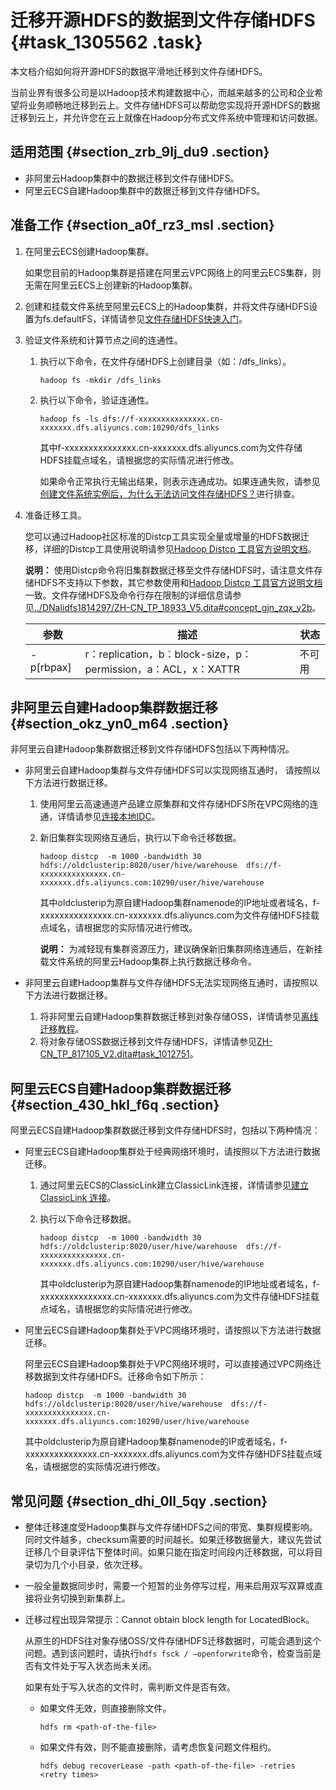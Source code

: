 # 迁移开源HDFS的数据到文件存储HDFS {#task_1305562 .task}

本文档介绍如何将开源HDFS的数据平滑地迁移到文件存储HDFS。

当前业界有很多公司是以Hadoop技术构建数据中心，而越来越多的公司和企业希望将业务顺畅地迁移到云上。文件存储HDFS可以帮助您实现将开源HDFS的数据迁移到云上，并允许您在云上就像在Hadoop分布式文件系统中管理和访问数据。

## 适用范围 {#section_zrb_9lj_du9 .section}

-   非阿里云Hadoop集群中的数据迁移到文件存储HDFS。
-   阿里云ECS自建Hadoop集群中的数据迁移到文件存储HDFS。

## 准备工作 {#section_a0f_rz3_msl .section}

1.  在阿里云ECS创建Hadoop集群。 

    如果您目前的Hadoop集群是搭建在阿里云VPC网络上的阿里云ECS集群，则无需在阿里云ECS上创建新的Hadoop集群。

2.  创建和挂载文件系统至阿里云ECS上的Hadoop集群，并将文件存储HDFS设置为fs.defaultFS，详情请参见[文件存储HDFS快速入门](文件存储HDFS快速入门../DNalidfs1853915/ZH-CN_TP_19062_V3.dita#concept_idt_vvl_z2b)。
3.  验证文件系统和计算节点之间的连通性。 
    1.  执行以下命令，在文件存储HDFS上创建目录（如：/dfs\_links）。 

        ``` {#codeblock_wk9_8b9_ffz}
        hadoop fs -mkdir /dfs_links
        ```

    2.  执行以下命令，验证连通性。 

        ``` {#codeblock_aec_k20_g71}
        hadoop fs -ls dfs://f-xxxxxxxxxxxxxxx.cn-xxxxxxx.dfs.aliyuncs.com:10290/dfs_links
        ```

        其中f-xxxxxxxxxxxxxxx.cn-xxxxxxx.dfs.aliyuncs.com为文件存储HDFS挂载点域名，请根据您的实际情况进行修改。

        如果命令正常执行无输出结果，则表示连通成功。如果连通失败，请参见[创建文件系统实例后，为什么无法访问文件存储HDFS？](../../../../cn.zh-CN/常见问题/一般性问题/创建文件系统实例后，为什么无法访问文件存储HDFS？.md#)进行排查。

4.  准备迁移工具。 

    您可以通过Hadoop社区标准的Distcp工具实现全量或增量的HDFS数据迁移，详细的Distcp工具使用说明请参见[Hadoop Distcp 工具官方说明文档](https://hadoop.apache.org/docs/current/hadoop-distcp/DistCp.html)。

    **说明：** 使用Distcp命令将旧集群数据迁移至文件存储HDFS时，请注意文件存储HDFS不支持以下参数，其它参数使用和[Hadoop Distcp 工具官方说明文档](https://hadoop.apache.org/docs/current/hadoop-distcp/DistCp.html)一致。文件存储HDFS及命令行存在限制的详细信息请参见[../DNalidfs1814297/ZH-CN\_TP\_18933\_V5.dita\#concept\_gjn\_zqx\_y2b](../DNalidfs1814297/ZH-CN_TP_18933_V5.dita#concept_gjn_zqx_y2b)。

    |参数|描述|状态|
    |--|--|--|
    |-p\[rbpax\]|r：replication，b：block-size，p：permission，a：ACL，x：XATTR|不可用|


## 非阿里云自建Hadoop集群数据迁移 {#section_okz_yn0_m64 .section}

非阿里云自建Hadoop集群数据迁移到文件存储HDFS包括以下两种情况。

-   非阿里云自建Hadoop集群与文件存储HDFS可以实现网络互通时， 请按照以下方法进行数据迁移。
    1.  使用阿里云高速通道产品建立原集群和文件存储HDFS所在VPC网络的连通，详情请参见[连接本地IDC](https://help.aliyun.com/document_detail/99972.html?spm=a2c4g.11186623.6.578.3bf960caIt4MDV)。
    2.  新旧集群实现网络互通后，执行以下命令迁移数据。

        ``` {#codeblock_85m_8ar_5x7}
        hadoop distcp  -m 1000 -bandwidth 30 hdfs://oldclusterip:8020/user/hive/warehouse  dfs://f-xxxxxxxxxxxxxxx.cn-xxxxxxx.dfs.aliyuncs.com:10290/user/hive/warehouse
        ```

        其中oldclusterip为原自建Hadoop集群namenode的IP地址或者域名，f-xxxxxxxxxxxxxxx.cn-xxxxxxx.dfs.aliyuncs.com为文件存储HDFS挂载点域名，请根据您的实际情况进行修改。

        **说明：** 为减轻现有集群资源压力，建议确保新旧集群网络连通后，在新挂载文件系统的阿里云Hadoop集群上执行数据迁移命令。

-   非阿里云自建Hadoop集群与文件存储HDFS无法实现网络互通时，请按照以下方法进行数据迁移。
    1.  将非阿里云自建Hadoop集群数据迁移到对象存储OSS，详情请参见[离线迁移教程](https://help.aliyun.com/document_detail/54753.html)。
    2.  将对象存储OSS数据迁移到文件存储HDFS，详情请参见[ZH-CN\_TP\_817105\_V2.dita\#task\_1012751](ZH-CN_TP_817105_V2.dita#task_1012751)。

## 阿里云ECS自建Hadoop集群数据迁移 {#section_430_hkl_f6q .section}

阿里云ECS自建Hadoop集群数据迁移到文件存储HDFS时，包括以下两种情况：

-   阿里云ECS自建Hadoop集群处于经典网络环境时，请按照以下方法进行数据迁移。
    1.  通过阿里云ECS的ClassicLink建立ClassicLink连接，详情请参见[建立 ClassicLink 连接](https://help.aliyun.com/document_detail/65413.html#task-xpf-24c-sdb)。
    2.  执行以下命令迁移数据。

        ``` {#codeblock_2x2_tyy_1nb}
        hadoop distcp  -m 1000 -bandwidth 30 hdfs://oldclusterip:8020/user/hive/warehouse  dfs://f-xxxxxxxxxxxxxxx.cn-xxxxxxx.dfs.aliyuncs.com:10290/user/hive/warehouse
        ```

        其中oldclusterip为原自建Hadoop集群namenode的IP地址或者域名，f-xxxxxxxxxxxxxxx.cn-xxxxxxx.dfs.aliyuncs.com为文件存储HDFS挂载点域名，请根据您的实际情况进行修改。

-   阿里云ECS自建Hadoop集群处于VPC网络环境时，请按照以下方法进行数据迁移。

    阿里云ECS自建Hadoop集群处于VPC网络环境时，可以直接通过VPC网络迁移数据到文件存储HDFS。迁移命令如下所示：

    ``` {#codeblock_cgl_27w_nnr}
    hadoop distcp  -m 1000 -bandwidth 30 hdfs://oldclusterip:8020/user/hive/warehouse  dfs://f-xxxxxxxxxxxxxxx.cn-xxxxxxx.dfs.aliyuncs.com:10290/user/hive/warehouse
    ```

    其中oldclusterip为原自建Hadoop集群namenode的IP或者域名，f-xxxxxxxxxxxxxxx.cn-xxxxxxx.dfs.aliyuncs.com为文件存储HDFS挂载点域名，请根据您的实际情况进行修改。


## 常见问题 {#section_dhi_0ll_5qy .section}

-   整体迁移速度受Hadoop集群与文件存储HDFS之间的带宽、集群规模影响。同时文件越多，checksum需要的时间越长。如果迁移数据量大，建议先尝试迁移几个目录评估下整体时间。如果只能在指定时间段内迁移数据，可以将目录切为几个小目录，依次迁移。
-   一般全量数据同步时，需要一个短暂的业务停写过程，用来启用双写双算或直接将业务切换到新集群上。
-   迁移过程出现异常提示：Cannot obtain block length for LocatedBlock。

    从原生的HDFS往对象存储OSS/文件存储HDFS迁移数据时，可能会遇到这个问题。遇到该问题时，请执行`hdfs fsck / –openforwrite`命令，检查当前是否有文件处于写入状态尚未关闭。

    如果有处于写入状态的文件时，需判断文件是否有效。

    -   如果文件无效，则直接删除文件。

        ``` {#codeblock_395_m6l_r3z}
        hdfs rm <path-of-the-file> 
        ```

    -   如果文件有效，则不能直接删除，请考虑恢复问题文件租约。

        ``` {#codeblock_i91_3so_zil}
        hdfs debug recoverLease -path <path-of-the-file> -retries <retry times>
        ```


